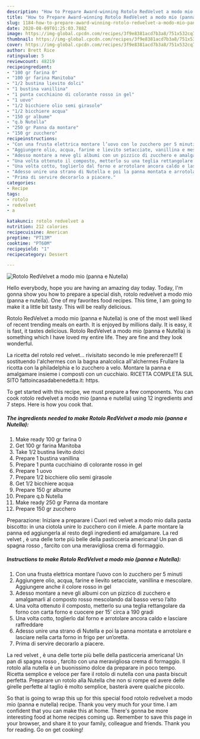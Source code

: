 ```yaml
---
description: "How to Prepare Award-winning Rotolo RedVelvet a modo mio (panna e Nutella)"
title: "How to Prepare Award-winning Rotolo RedVelvet a modo mio (panna e Nutella)"
slug: 1184-how-to-prepare-award-winning-rotolo-redvelvet-a-modo-mio-panna-e-nutella
date: 2020-08-09T01:25:03.788Z
image: https://img-global.cpcdn.com/recipes/3f9e8381acd7b3a8/751x532cq70/rotolo-redvelvet-a-modo-mio-panna-e-nutella-recipe-main-photo.jpg
thumbnail: https://img-global.cpcdn.com/recipes/3f9e8381acd7b3a8/751x532cq70/rotolo-redvelvet-a-modo-mio-panna-e-nutella-recipe-main-photo.jpg
cover: https://img-global.cpcdn.com/recipes/3f9e8381acd7b3a8/751x532cq70/rotolo-redvelvet-a-modo-mio-panna-e-nutella-recipe-main-photo.jpg
author: Brett Rice
ratingvalue: 5
reviewcount: 48219
recipeingredient:
- "100 gr farina 0"
- "100 gr farina Manitoba"
- "1/2 bustina lievito dolci"
- "1 bustina vanillina"
- "1 punta cucchiaino di colorante rosso in gel"
- "1 uovo"
- "1/2 bicchiere olio semi girasole"
- "1/2 bicchiere acqua"
- "150 gr albume"
- "q.b Nutella"
- "250 gr Panna da montare"
- "150 gr zucchero"
recipeinstructions:
- "Con una frusta elettrica montare l’uovo con lo zucchero per 5 minuti"
- "Aggiungere olio, acqua, farine e lievito setacciate, vanillina e mescolare. Aggiungere anche il colore rosso in gel"
- "Adesso montare a neve gli albumi con un pizzico di zucchero e amalgamarli al composto rosso mescolando dal basso verso l’alto"
- "Una volta ottenuto il composto, metterlo su una teglia rettangolare da forno con carta forno e cuocere per 15’ circa a 190 gradi"
- "Una volta cotto, toglierlo dal forno e arrotolare ancora caldo e lasciare raffreddare"
- "Adesso unire una strano di Nutella e poi la panna montata e arrotolare e lasciare nella carta forno in frigo per un’oretta."
- "Prima di servire decorarlo a piacere."
categories:
- Recipe
tags:
- rotolo
- redvelvet
- a

katakunci: rotolo redvelvet a 
nutrition: 212 calories
recipecuisine: American
preptime: "PT13M"
cooktime: "PT60M"
recipeyield: "1"
recipecategory: Dessert

---
```



![Rotolo RedVelvet a modo mio (panna e Nutella)](https://img-global.cpcdn.com/recipes/3f9e8381acd7b3a8/751x532cq70/rotolo-redvelvet-a-modo-mio-panna-e-nutella-recipe-main-photo.jpg)

Hello everybody, hope you are having an amazing day today. Today, I'm gonna show you how to prepare a special dish, rotolo redvelvet a modo mio (panna e nutella). One of my favorites food recipes. This time, I am going to make it a little bit tasty. This will be really delicious.

Rotolo RedVelvet a modo mio (panna e Nutella) is one of the most well liked of recent trending meals on earth. It is enjoyed by millions daily. It is easy, it is fast, it tastes delicious. Rotolo RedVelvet a modo mio (panna e Nutella) is something which I have loved my entire life. They are fine and they look wonderful.

La ricetta del rotolo red velvet… rivisitato secondo le mie preferenze!!! E sostituendo l&#39;alchermes con la bagna analcolica all&#39;alchermes Frullare la ricotta con la philadelphia e lo zucchero a velo. Montare la panna e amalgamare insieme i composti con un cucchiaio. RICETTA COMPLETA SUL SITO fattoincasadabenedetta.it: https.


To get started with this recipe, we must prepare a few components. You can cook rotolo redvelvet a modo mio (panna e nutella) using 12 ingredients and 7 steps. Here is how you cook that.

<!--inarticleads1-->

##### The ingredients needed to make Rotolo RedVelvet a modo mio (panna e Nutella):

1. Make ready 100 gr farina 0
1. Get 100 gr farina Manitoba
1. Take 1/2 bustina lievito dolci
1. Prepare 1 bustina vanillina
1. Prepare 1 punta cucchiaino di colorante rosso in gel
1. Prepare 1 uovo
1. Prepare 1/2 bicchiere olio semi girasole
1. Get 1/2 bicchiere acqua
1. Prepare 150 gr albume
1. Prepare q.b Nutella
1. Make ready 250 gr Panna da montare
1. Prepare 150 gr zucchero


Preparazione: Iniziare a preparare i Cuori red velvet a modo mio dalla pasta biscotto: in una ciotola unire lo zucchero con il miele. A parte montare la panna ed aggiungerla al resto degli ingredienti ed amalgamare. La red velvet , è una delle torte più belle della pasticceria americana! Un pan di spagna rosso , farcito con una meravigliosa crema di formaggio. 

<!--inarticleads2-->

##### Instructions to make Rotolo RedVelvet a modo mio (panna e Nutella):

1. Con una frusta elettrica montare l’uovo con lo zucchero per 5 minuti
1. Aggiungere olio, acqua, farine e lievito setacciate, vanillina e mescolare. Aggiungere anche il colore rosso in gel
1. Adesso montare a neve gli albumi con un pizzico di zucchero e amalgamarli al composto rosso mescolando dal basso verso l’alto
1. Una volta ottenuto il composto, metterlo su una teglia rettangolare da forno con carta forno e cuocere per 15’ circa a 190 gradi
1. Una volta cotto, toglierlo dal forno e arrotolare ancora caldo e lasciare raffreddare
1. Adesso unire una strano di Nutella e poi la panna montata e arrotolare e lasciare nella carta forno in frigo per un’oretta.
1. Prima di servire decorarlo a piacere.


La red velvet , è una delle torte più belle della pasticceria americana! Un pan di spagna rosso , farcito con una meravigliosa crema di formaggio. Il rotolo alla nutella è un buonissimo dolce da preparare in poco tempo. Ricetta semplice e veloce per fare il rotolo di nutella con una pasta biscuit perfetta. Preparare un rotolo alla Nutella che non si rompe ed avere delle girelle perfette al taglio è molto semplice, basterà avere qualche piccolo. 

So that is going to wrap this up for this special food rotolo redvelvet a modo mio (panna e nutella) recipe. Thank you very much for your time. I am confident that you can make this at home. There's gonna be more interesting food at home recipes coming up. Remember to save this page in your browser, and share it to your family, colleague and friends. Thank you for reading. Go on get cooking!

